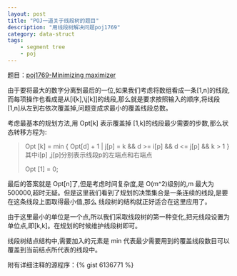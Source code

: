```yaml
---
layout: post
title: "POJ一道关于线段树的题目"
description: "用线段树解决问题poj1769"
category: data-struct
tags: 
    - segment tree
    - poj
---
```

题目：[poj1769-Minimizing maximizer](http://poj.org/problem?id=1769)

由于要将最大的数字分离到最后的一位,如果我们考虑将数组看成一条\[1,n\]的线段,而每项操作也看成是从\[i\[k\],\j\[k\]\]的线段,那么就是要求按照输入的顺序,将线段\[1,n\]从左到右依次覆盖掉,问题变成求最小的覆盖线段总数。

考虑最基本的规划方法,用 Opt\[k\] 表示覆盖掉 \[1,k\]的线段最少需要的步数,那么状态转移方程为:

>    Opt \[k\] = min { Opt\[d\] + 1 | j\[p\] = k && d >= i\[p\] && d <= j\[p\] && k > 1 } 其中i\[p\] ,j\[p\]分别表示线段p的左端点和右端点
>
>    Opt \[1\] = 0;

最后的答案就是 Opt\[n\]了,但是考虑时间复杂度,是 O(m^2)级别的,m 最大为 500000,超时无疑。但是这里我们看到了规划的决策集合是一条连续的线段,是要在这条线段上面取得最小值,那么
线段树的结构就正好适合在这里应用了。

由于这里最小的单位是一个点,所以我们采取线段树的第一种变化,把元线段设置为单位点,即\[k,k\]。在规划的时候维护线段树即可。

线段树结点结构中,需要加入的元素是 min 代表最少需要用到的覆盖线段数目可以覆盖到当前结点所代表的线段中。

附有详细注释的源程序：{% gist 6136771 %}